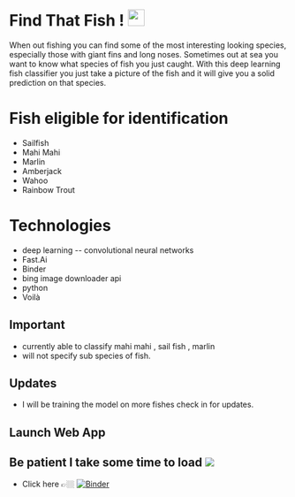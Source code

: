 # Find That Fish ! <img src="https://github.com/AlignedMind/offshore_fish_classifier/blob/main/Magnifying_glass.gif" width="30px">

When out fishing you can find some of the most interesting looking species, especially those with giant fins and long noses. Sometimes out at sea you want to know what species of fish you just caught. With this deep learning fish classifier you just take a picture of the fish and it will give you a solid prediction on that species.
# Fish eligible for identification 

- Sailfish
- Mahi Mahi
- Marlin
- Amberjack
- Wahoo
- Rainbow Trout

# Technologies
- deep learning
-- convolutional neural networks
- Fast.Ai
- Binder
- bing image downloader api
- python
- Voilà
## Important
- currently able to classify mahi mahi , sail fish , marlin
- will not specify sub species of fish.

## Updates 
- I will be training the model on more fishes check in for updates.


## Launch Web App 
## Be patient I take some time to load <img src="https://github.com/AlignedMind/offshore_fish_classifier/blob/main/loading.gif">

-  Click here 
👉🏼 [![Binder](https://mybinder.org/badge_logo.svg)](https://mybinder.org/v2/gh/AlignedMind/offshore_fish_classifier/HEAD?urlpath=%2Fvoila%2Frender%2FFish_Classifier.ipynb)
